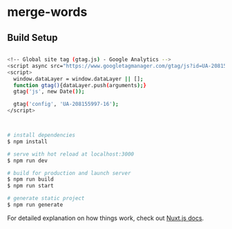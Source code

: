 # merge-words

## Build Setup

```bash

<!-- Global site tag (gtag.js) - Google Analytics -->
<script async src="https://www.googletagmanager.com/gtag/js?id=UA-208155997-16"></script>
<script>
  window.dataLayer = window.dataLayer || [];
  function gtag(){dataLayer.push(arguments);}
  gtag('js', new Date());

  gtag('config', 'UA-208155997-16');
</script>



# install dependencies
$ npm install

# serve with hot reload at localhost:3000
$ npm run dev

# build for production and launch server
$ npm run build
$ npm run start

# generate static project
$ npm run generate
```

For detailed explanation on how things work, check out [Nuxt.js docs](https://nuxtjs.org).
